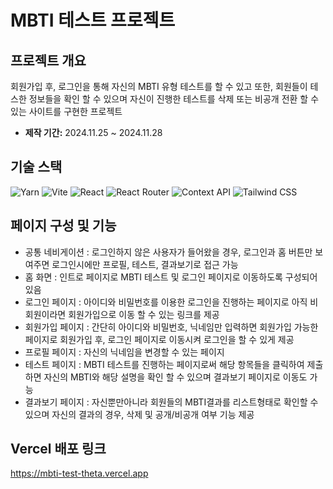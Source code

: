# MBTI 테스트 프로젝트

## 프로젝트 개요
회원가입 후, 로그인을 통해 자신의 MBTI 유형 테스트를 할 수 있고 또한, 회원들이 테스한 정보들을 확인 할 수 있으며 자신이 진행한 테스트를 삭제 또는 비공개 전환 할 수 있는 사이트를 구현한 프로젝트

- **제작 기간:** 2024.11.25 ~ 2024.11.28

## 기술 스택
![Yarn](https://img.shields.io/badge/Yarn-2C8EBB?style=flat&logo=yarn&logoColor=white) ![Vite](https://img.shields.io/badge/Vite-646CFF?style=flat&logo=vite&logoColor=white) ![React](https://img.shields.io/badge/React-61DAFB?style=flat&logo=react&logoColor=black) ![React Router](https://img.shields.io/badge/React_Router-CA4245?style=flat&logo=react-router&logoColor=white) ![Context API](https://img.shields.io/badge/Context_API-61DAFB?style=flat&logo=react&logoColor=black) ![Tailwind CSS](https://img.shields.io/badge/Tailwind_CSS-06B6D4?style=flat&logo=tailwindcss&logoColor=white)

## 페이지 구성 및 기능
  * 공통 네비게이션 : 로그인하지 않은 사용자가 들어왔을 경우, 로그인과 홈 버튼만 보여주면 로그인시에만 프로필, 테스트, 결과보기로 접근 가능  
  * 홈 화면 : 인트로 페이지로 MBTI 테스트 및 로그인 페이지로 이동하도록 구성되어 있음
  * 로그인 페이지 : 아이디와 비밀번호를 이용한 로그인을 진행하는 페이지로 아직 비회원이라면 회원가입으로 이동 할 수 있는 링크를 제공
  * 회원가입 페이지 : 간단히 아이디와 비밀번호, 닉네임만 입력하면 회원가입 가능한 페이지로 회원가입 후, 로그인 페이지로 이동시켜 로그인을 할 수 있게 제공
  * 프로필 페이지 : 자신의 닉네임을 변경할 수 있는 페이지
  * 테스트 페이지 : MBTI 테스트를 진행하는 페이지로써 해당 항목들을 클릭하여 제출하면 자신의 MBTI와 해당 설명을 확인 할 수 있으며 결과보기 페이지로 이동도 가능
  * 결과보기 페이지 : 자신뿐만아니라 회원들의 MBTI결과를 리스트형태로 확인할 수 있으며 자신의 결과의 경우, 삭제 및 공개/비공개 여부 기능 제공 

## Vercel 배포 링크
https://mbti-test-theta.vercel.app
